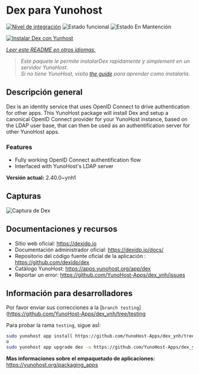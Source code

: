 <!--
Este archivo README esta generado automaticamente<https://github.com/YunoHost/apps/tree/master/tools/readme_generator>
No se debe editar a mano.
-->

# Dex para Yunohost

[![Nivel de integración](https://dash.yunohost.org/integration/dex.svg)](https://dash.yunohost.org/appci/app/dex) ![Estado funcional](https://ci-apps.yunohost.org/ci/badges/dex.status.svg) ![Estado En Mantención](https://ci-apps.yunohost.org/ci/badges/dex.maintain.svg)

[![Instalar Dex con Yunhost](https://install-app.yunohost.org/install-with-yunohost.svg)](https://install-app.yunohost.org/?app=dex)

*[Leer este README en otros idiomas.](./ALL_README.md)*

> *Este paquete le permite instalarDex rapidamente y simplement en un servidor YunoHost.*  
> *Si no tiene YunoHost, visita [the guide](https://yunohost.org/install) para aprender como instalarla.*

## Descripción general

Dex is an identity service that uses OpenID Connect to drive authentication for other apps.
This YunoHost package will install Dex and setup a canonical OpenID Connect provider for your YunoHost instance, based on the LDAP user base, that can then be used as an authentification server for other YunoHost apps.

### Features

- Fully working OpenID Connect authentification flow
- Interfaced with YunoHost's LDAP server


**Versión actual:** 2.40.0~ynh1

## Capturas

![Captura de Dex](./doc/screenshots/Dex_screenshot.png)

## Documentaciones y recursos

- Sitio web oficial: <https://dexidp.io>
- Documentación administrador oficial: <https://dexidp.io/docs/>
- Repositorio del código fuente oficial de la aplicación : <https://github.com/dexidp/dex>
- Catálogo YunoHost: <https://apps.yunohost.org/app/dex>
- Reportar un error: <https://github.com/YunoHost-Apps/dex_ynh/issues>

## Información para desarrolladores

Por favor enviar sus correcciones a la [`branch testing`](https://github.com/YunoHost-Apps/dex_ynh/tree/testing

Para probar la rama `testing`, sigue asÍ:

```bash
sudo yunohost app install https://github.com/YunoHost-Apps/dex_ynh/tree/testing --debug
o
sudo yunohost app upgrade dex -u https://github.com/YunoHost-Apps/dex_ynh/tree/testing --debug
```

**Mas informaciones sobre el empaquetado de aplicaciones:** <https://yunohost.org/packaging_apps>
